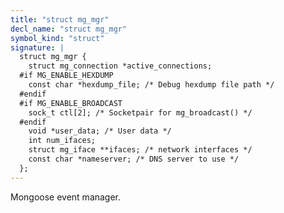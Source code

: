 ```yaml
---
title: "struct mg_mgr"
decl_name: "struct mg_mgr"
symbol_kind: "struct"
signature: |
  struct mg_mgr {
    struct mg_connection *active_connections;
  #if MG_ENABLE_HEXDUMP
    const char *hexdump_file; /* Debug hexdump file path */
  #endif
  #if MG_ENABLE_BROADCAST
    sock_t ctl[2]; /* Socketpair for mg_broadcast() */
  #endif
    void *user_data; /* User data */
    int num_ifaces;
    struct mg_iface **ifaces; /* network interfaces */
    const char *nameserver; /* DNS server to use */
  };
---
```


Mongoose event manager. 

